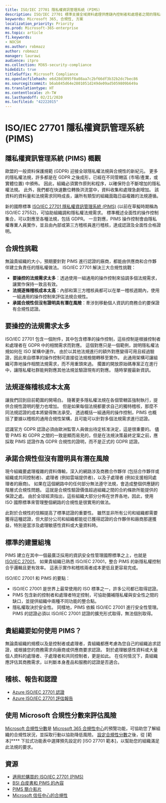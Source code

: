 ```yaml
---
title: ISO/IEC 27701 隱私權資訊管理系統 (PIMS)
description: ISO/IEC 27701 標準支援全域資料處理供應鏈內控制者和處理者之間的隱私權責任和法規合規性。
keywords: Microsoft 365, 合規性, 方案
localization_priority: Priority
ms.prod: Microsoft-365-enterprise
ms.topic: article
f1.keywords:
- NOCSH
ms.author: robmazz
author: robmazz
manager: laurawi
audience: itpro
ms.collection: M365-security-compliance
hideEdit: true
titleSuffix: Microsoft Compliance
ms.openlocfilehash: e6d28d3095f0a08aa7c2bf66df3b32b2dc7bec86
ms.sourcegitcommit: b6ab845d64e2801051d249de09ad5059809b649a
ms.translationtype: HT
ms.contentlocale: zh-TW
ms.lasthandoff: 02/21/2020
ms.locfileid: "42222015"
---
```

# <a name="isoiec-27701-privacy-information-management-system-pims"></a>ISO/IEC 27701 隱私權資訊管理系統 (PIMS)

## <a name="privacy-information-management-system-pims-overview"></a>隱私權資訊管理系統 (PIMS) 概觀

歐盟的一般資料保護規範 (GDPR) 迎接全球隱私權法規與合規性的新紀元。 更多的隱私權法規，許多都是在 GDPR 之後成形，已經在不同管轄區 (市場/產業，或實體位置) 中頒佈。 因此，組織必須實作原則和程序，以確保符合不斷增加的隱私權法規。 此外，我們都在快速數位轉換洪流當中，資料收集和處理急劇增加。 該資料的資料量和法規需求同時成長，讓所有類型的組織面臨日益複雜的法規遵循。

新的國際標準 [ISO/IEC 27701 隱私權資訊管理系統 (PIMS)](https://www.iso.org/standard/71670.html) (以前在草擬時期稱為 ISO/IEC 27552)，可協助組織調和隱私權法規需求。 標準概述全面性的操作控制集合，可以對應至各種法規，包括 GDPR。 一旦對應，PIMS 操作控制會由隱私權專業人員實作，並且由內部或第三方稽核員進行稽核，達成認證及全面性合格證明。

## <a name="compliance-challenges"></a>合規性挑戰

無論貴組織的大小，預期要針對 PIMS 進行認證的廠商，都能由供應商和合作夥伴建立負責任的隱私權做法。 ISO/IEC 27701 解決三大合規性挑戰：

- **要操控的法規需求太多**：透過使用一組通用的操作控制來協調多個法規需求，讓實作保持一致且有效。
- **法規逐條稽核成本太高**：內部和第三方稽核員都可以在單一稽核週期內，使用一組通用的操作控制來評估法規合規性。
- **承諾合規性但沒有證明具有潛在風險**：牽涉到移動個人資訊的商務合約要保證有合規性認證。

## <a name="too-many-regulatory-requirements-to-juggle"></a>要操控的法規需求太多

ISO/IEC 27701 包含一個附件，其中包含標準的操作控制，這些控制是根據控制者和處理者在 GDPR 中的相關需求而對應。 這個對應只是一個範例，說明隱私權法規如何在 ISO 架構中運作。 由於以其他法規進行的額外對應變得可用且經過驗證，因此來自標準的操作控制可直接從法規檢閱轉移至實作。 此通用架構可讓組織可靠地操作相關法規需求，而不用重頭來過。 擱置的開放原始碼專案正在進行中，讓隱私權社群能夠對應其他法規並驗證現有的對應。 隨時掌握最新資訊。

## <a name="too-costly-to-audit-regulation-by-regulation"></a>法規逐條稽核成本太高

讓我們回到目前範圍的開場白。 隨著更多隱私權法規在各個管轄區強制執行，提供合規性證明的壓力也增加。 但是如果每個法規都要求自己的獨特稽核，那麼不同法規認證的成本將變得無法承受。 透過概括一組通用的操作控制，PIMS 也概括了要據以稽核的通用合規性架構，且可能可以針對多個法規需求進行認證。

認識官方 GDPR 認證必須由歐洲監管人員做出待定核准決定，這是很重要的。 儘管 PIMS 和 GDPR 之間的一致是顯而易見的，但是在法規決策最終定案之前，應採取 PIMS 認證作為 GDPR 合規性的證明，而不是正式的 GDPR 認證。

## <a name="promises-of-compliance-without-proof-is-potentially-risky"></a>承諾合規性但沒有證明具有潛在風險

現今組織要處理複雜的資料傳輸，深入的網路涉及商務合作夥伴 (包括合作夥伴或組織或共同控制者)、處理者 (例如雲端提供者)，以及子處理者 (例如支援相同處理者的廠商)。 如果在這個網路中的任何部分無法遵守法規，會造成整個供應鏈的階層式合規性問題。 這就是合規性驗證價值超過組織之間的合約條款所能提供的保證之處。 由於全球經濟指出，這些組織大部分分佈在世界各地，因此，使用 ISO 國際標準來管理整個網路的合規性是很實用的做法。

此對於合規性的信賴提高了標準認證的重要性。 雖然並非所有公司和組織都需要獲得這種認證，但大部分公司和組織都能從已獲得認證的合作夥伴和廠商那邊獲益，特別是當涉及處理敏感性資料或大量資料時。

## <a name="building-blocks-of-the-standard"></a>標準的建置組塊

PIMS 建立在其中一個最廣泛採用的資訊安全性管理國際標準之上，也就是 [ISO/IEC 27001](offering-iso-27001.md)。 如果貴組織已熟悉 ISO/IEC 27001，整合 PIMS 的新隱私權控制合乎邏輯且更有效率。 這表示實作和稽核兩者成本更低且更容易完成。

ISO/IEC 27001 和 PIMS 的要點：

- ISO/IEC 27001 是世界上最常使用的 ISO 標準之一，許多公司都已取得認證。
- PIMS 包含新的控制者和處理者特定控制，可協助彌補隱私權與安全性之間的缺口，並提供組織中兩種不同功能的整合點。
- 隱私權取決於安全性。 同樣地，PIMS 依賴 ISO/IEC 27001 進行安全性管理。 PIMS 的認證必須以 ISO/IEC 27001 認證的擴充形式取得，無法個別取得。

## <a name="what-should-your-organization-do-with-pims"></a>貴組織要如何使用 PIMS？

無論貴組織的規模以及是控制者或處理者，貴組織都應考慮為您自己的組織追求認證，或根據您的商務需求向廠商或供應商要求認證。 對於處理敏感性資料或大量個人資料的處理者、子處理者和共同控制者，更是如此。 在任何情況下，貴組織應評估其商務需求，以判斷本身產品和服務的認證是否適合。

## <a name="audits-reports-and-certificates"></a>稽核、報告和認證

- [Azure ISO/IEC 27701 認證](https://servicetrust.microsoft.com/ViewPage/MSComplianceGuideV3?command=Download&downloadType=Document&downloadId=c0431b3f-7716-4332-9c26-44b58174bdaf&tab=7027ead0-3d6b-11e9-b9e1-290b1eb4cdeb&docTab=7027ead0-3d6b-11e9-b9e1-290b1eb4cdeb_ISO_Reports)
- [Azure ISO/IEC 27701 評估報告](https://servicetrust.microsoft.com/ViewPage/MSComplianceGuideV3?command=Download&downloadType=Document&downloadId=1abbb81e-f4ca-4436-bbdb-b196a672efda&tab=7027ead0-3d6b-11e9-b9e1-290b1eb4cdeb&docTab=7027ead0-3d6b-11e9-b9e1-290b1eb4cdeb_ISO_Reports)

## <a name="use-microsoft-compliance-score-to-assess-your-risk"></a>使用 Microsoft 合規性分數來評估風險

[Microsoft 合規性分數](compliance-score.md)是 [Microsoft 365 合規性中心](microsoft-365-compliance-center.md)的預覽功能，可協助您了解組織的合規性狀況，並採取行動以協助降低風險。 [設定合規性分數](compliance-score-setup.md)之後，從 [範本]**** 下拉式功能表中選擇預先設定的 [ISO 27701 範本][](https://go.microsoft.com/fwlink/?linkid=2117915)，以幫助您的組織滿足此法規的要求。

## <a name="resources"></a>資源

- [適用於購買的 ISO/IEC 27701 (PIMS)](https://www.iso.org/standard/71670.html)
- [BSI 白皮書和 PIMS 的內容](https://www.bsigroup.com/globalassets/localfiles/en-gb/data-protection/bsi_privacy_matters_white_paper-web.pdf)
- [PIMS 簡介影片](https://www.microsoft.com/videoplayer/embed/RE3uaQJ)
- [Microsoft 信任中心的合規性](https://www.microsoft.com/trust-center/compliance/compliance-overview)
